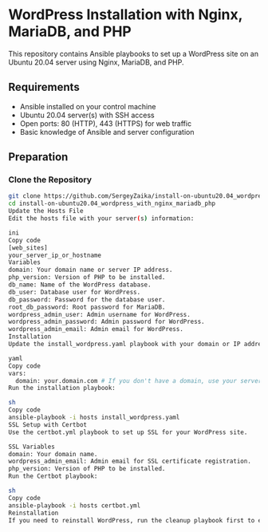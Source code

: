 # WordPress Installation with Nginx, MariaDB, and PHP

This repository contains Ansible playbooks to set up a WordPress site on an Ubuntu 20.04 server using Nginx, MariaDB, and PHP.

## Requirements

- Ansible installed on your control machine
- Ubuntu 20.04 server(s) with SSH access
- Open ports: 80 (HTTP), 443 (HTTPS) for web traffic
- Basic knowledge of Ansible and server configuration

## Preparation

### Clone the Repository

```sh
git clone https://github.com/SergeyZaika/install-on-ubuntu20.04_wordpress_with_nginx_mariadb_php.git
cd install-on-ubuntu20.04_wordpress_with_nginx_mariadb_php
Update the Hosts File
Edit the hosts file with your server(s) information:

ini
Copy code
[web_sites]
your_server_ip_or_hostname
Variables
domain: Your domain name or server IP address.
php_version: Version of PHP to be installed.
db_name: Name of the WordPress database.
db_user: Database user for WordPress.
db_password: Password for the database user.
root_db_password: Root password for MariaDB.
wordpress_admin_user: Admin username for WordPress.
wordpress_admin_password: Admin password for WordPress.
wordpress_admin_email: Admin email for WordPress.
Installation
Update the install_wordpress.yaml playbook with your domain or IP address:

yaml
Copy code
vars:
  domain: your.domain.com # If you don't have a domain, use your server's IP address
Run the installation playbook:

sh
Copy code
ansible-playbook -i hosts install_wordpress.yaml
SSL Setup with Certbot
Use the certbot.yml playbook to set up SSL for your WordPress site.

SSL Variables
domain: Your domain name.
wordpress_admin_email: Admin email for SSL certificate registration.
php_version: Version of PHP to be installed.
Run the Certbot playbook:

sh
Copy code
ansible-playbook -i hosts certbot.yml
Reinstallation
If you need to reinstall WordPress, run the cleanup playbook first to ensure the environment is clean, and then run the installation playbook again.